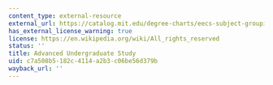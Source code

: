 ```yaml
---
content_type: external-resource
external_url: https://catalog.mit.edu/degree-charts/eecs-subject-groupings/#advancetext
has_external_license_warning: true
license: https://en.wikipedia.org/wiki/All_rights_reserved
status: ''
title: Advanced Undergraduate Study
uid: c7a508b5-182c-4114-a2b3-c06be56d379b
wayback_url: ''
---
```

